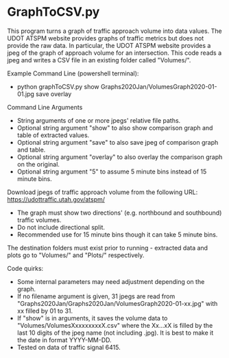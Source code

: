 # GraphToCSV.py

This program turns a graph of traffic approach volume into data values. The UDOT ATSPM website provides graphs of traffic metrics but does not provide the raw data. In particular, the UDOT ATSPM website provides a jpeg of the graph of approach volume for an intersection. This code reads a jpeg and writes a CSV file in an existing folder called "Volumes/".

Example Command Line (powershell terminal):
- python graphToCSV.py show Graphs2020Jan/VolumesGraph2020-01-01.jpg save overlay

Command Line Arguments
- String arguments of one or more jpegs' relative file paths.
- Optional string argument "show" to also show comparison graph and table of extracted values.
- Optional string argument "save" to also save jpeg of comparison graph and table.
- Optional string argument "overlay" to also overlay the comparison graph on the original.
- Optional string argument "5" to assume 5 minute bins instead of 15 minute bins.

Download jpegs of traffic approach volume from the following URL:
https://udottraffic.utah.gov/atspm/
- The graph must show two directions' (e.g. northbound and southbound) traffic volumes.
- Do not include directional split.
- Recommended use for 15 minute bins though it can take 5 minute bins.

The destination folders must exist prior to running - extracted data and plots go to "Volumes/" and "Plots/" respectively.

Code quirks:
- Some internal parameters may need adjustment depending on the graph.
- If no filename argument is given, 31 jpegs are read from "Graphs2020Jan/Graphs2020Jan/VolumesGraph2020-01-xx.jpg" with xx filled by 01 to 31.
- If "show" is in arguments, it saves the volume data to "Volumes/VolumesXxxxxxxxxX.csv" where the Xx...xX is filled by the last 10 digits of the jpeg name (not including .jpg). It is best to make it the date in format YYYY-MM-DD.
- Tested on data of traffic signal 6415.
